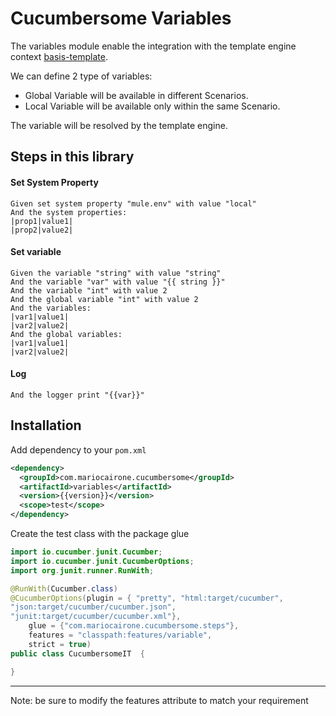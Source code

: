 
# Cucumbersome Variables

The variables module enable the integration with the template engine context [basis-template](https://github.com/badlogic/basis-template).

We can define 2 type of variables:
* Global Variable will be available in different Scenarios.
* Local Variable will be available only within the same Scenario.

The variable will be resolved by the template engine.

## Steps in this library

#### Set System Property

```gherkin
Given set system property "mule.env" with value "local"
And the system properties:
|prop1|value1|
|prop2|value2|    
```

#### Set variable

```gherkin
Given the variable "string" with value "string"
And the variable "var" with value "{{ string }}"
And the variable "int" with value 2
And the global variable "int" with value 2
And the variables:
|var1|value1|
|var2|value2|
And the global variables:
|var1|value1|
|var2|value2|  
```

#### Log

```gherkin
And the logger print "{{var}}"
```

## Installation

Add dependency to your `pom.xml`

```xml
<dependency>
  <groupId>com.mariocairone.cucumbersome</groupId>
  <artifactId>variables</artifactId>
  <version>{{version}}</version>
  <scope>test</scope>
</dependency>
```

Create the test class with the package glue

```java
import io.cucumber.junit.Cucumber;
import io.cucumber.junit.CucumberOptions;
import org.junit.runner.RunWith;

@RunWith(Cucumber.class)
@CucumberOptions(plugin = { "pretty", "html:target/cucumber",
"json:target/cucumber/cucumber.json",
"junit:target/cucumber/cucumber.xml"},
    glue = {"com.mariocairone.cucumbersome.steps"},
    features = "classpath:features/variable",
    strict = true)
public class CucumbersomeIT  {

}
```
---
Note: be sure to modify the features attribute to match your requirement
